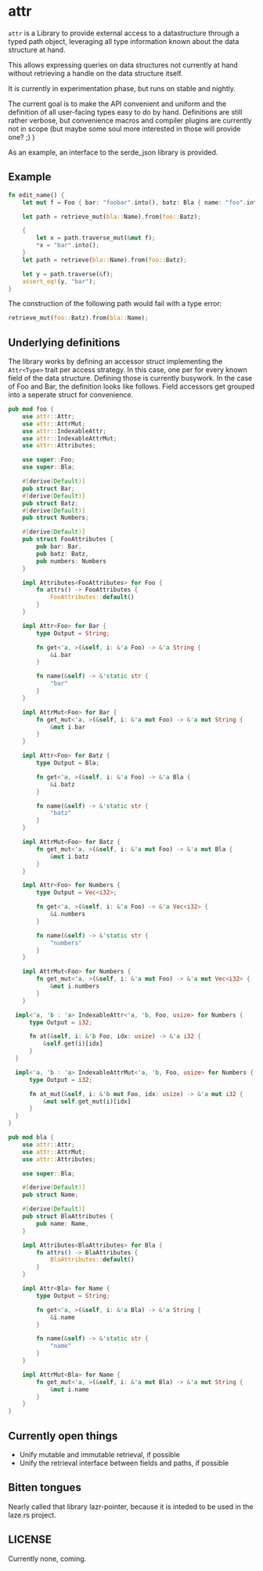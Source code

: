 # attr

`attr` is a Library to provide external access to a datastructure through a
typed path object, leveraging all type information known about the data
structure at hand.

This allows expressing queries on data structures not currently at hand without
retrieving a handle on the data structure itself.

It is currently in experimentation phase, but runs on stable and nightly.

The current goal is to make the API convenient and uniform and the definition
of all user-facing types easy to do by hand. Definitions are still rather
verbose, but convenience macros and compiler plugins are currently not in scope
(but maybe some soul more interested in those will provide one? ;) )

As an example, an interface to the serde_json library is provided.

## Example

```rust
fn edit_name() {
    let mut f = Foo { bar: "foobar".into(), batz: Bla { name: "foo".into() }, numbers: vec![] };

    let path = retrieve_mut(bla::Name).from(foo::Batz);

    {
        let x = path.traverse_mut(&mut f);
        *x = "bar".into();
    }
    let path = retrieve(bla::Name).from(foo::Batz);

    let y = path.traverse(&f);
    assert_eq!(y, "bar");
}
```

The construction of the following path would fail with a type error:

```rust
retrieve_mut(foo::Batz).from(bla::Name);
```

## Underlying definitions

The library works by defining an accessor struct implementing the `Attr<Type>`
trait per access strategy. In this case, one per for every known field of the
data structure. Defining those is currently busywork. In the case of Foo and Bar,
the definition looks like follows. Field accessors get grouped into a seperate struct for convenience.

```rust
pub mod foo {
    use attr::Attr;
    use attr::AttrMut;
    use attr::IndexableAttr;
    use attr::IndexableAttrMut;
    use attr::Attributes;

    use super::Foo;
    use super::Bla;

    #[derive(Default)]
    pub struct Bar;
    #[derive(Default)]
    pub struct Batz;
    #[derive(Default)]
    pub struct Numbers;

    #[derive(Default)]
    pub struct FooAttributes {
        pub bar: Bar,
        pub batz: Batz,
        pub numbers: Numbers
    }

    impl Attributes<FooAttributes> for Foo {
        fn attrs() -> FooAttributes {
            FooAttributes::default()
        }
    }

    impl Attr<Foo> for Bar {
        type Output = String;

        fn get<'a, >(&self, i: &'a Foo) -> &'a String {
            &i.bar
        }

        fn name(&self) -> &'static str {
            "bar"
        }
    }

    impl AttrMut<Foo> for Bar {
        fn get_mut<'a, >(&self, i: &'a mut Foo) -> &'a mut String {
            &mut i.bar
        }
    }

    impl Attr<Foo> for Batz {
        type Output = Bla;

        fn get<'a, >(&self, i: &'a Foo) -> &'a Bla {
            &i.batz
        }

        fn name(&self) -> &'static str {
            "batz"
        }
    }

    impl AttrMut<Foo> for Batz {
        fn get_mut<'a, >(&self, i: &'a mut Foo) -> &'a mut Bla {
            &mut i.batz
        }
    }

    impl Attr<Foo> for Numbers {
        type Output = Vec<i32>;

        fn get<'a, >(&self, i: &'a Foo) -> &'a Vec<i32> {
            &i.numbers
        }

        fn name(&self) -> &'static str {
            "numbers"
        }
    }

    impl AttrMut<Foo> for Numbers {
        fn get_mut<'a, >(&self, i: &'a mut Foo) -> &'a mut Vec<i32> {
            &mut i.numbers
        }
    }

  impl<'a, 'b : 'a> IndexableAttr<'a, 'b, Foo, usize> for Numbers {
      type Output = i32;

      fn at(&self, i: &'b Foo, idx: usize) -> &'a i32 {
          &self.get(i)[idx]
      }
  }

  impl<'a, 'b : 'a> IndexableAttrMut<'a, 'b, Foo, usize> for Numbers {
      type Output = i32;

      fn at_mut(&self, i: &'b mut Foo, idx: usize) -> &'a mut i32 {
          &mut self.get_mut(i)[idx]
      }
  }
}

pub mod bla {
    use attr::Attr;
    use attr::AttrMut;
    use attr::Attributes;

    use super::Bla;

    #[derive(Default)]
    pub struct Name;

    #[derive(Default)]
    pub struct BlaAttributes {
        pub name: Name,
    }

    impl Attributes<BlaAttributes> for Bla {
        fn attrs() -> BlaAttributes {
            BlaAttributes::default()
        }
    }

    impl Attr<Bla> for Name {
        type Output = String;

        fn get<'a, >(&self, i: &'a Bla) -> &'a String {
            &i.name
        }

        fn name(&self) -> &'static str {
            "name"
        }
    }

    impl AttrMut<Bla> for Name {
        fn get_mut<'a, >(&self, i: &'a mut Bla) -> &'a mut String {
            &mut i.name
        }
    }
}
```

## Currently open things

* Unify mutable and immutable retrieval, if possible
* Unify the retrieval interface between fields and paths, if possible

## Bitten tongues

Nearly called that library lazr-pointer, because it is inteded to be used in the
laze.rs project.

## LICENSE

Currently none, coming.